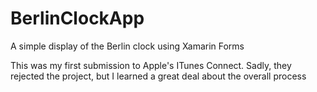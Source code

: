 # BerlinClockApp
A simple display of the Berlin clock using Xamarin Forms

This was my first submission to Apple's ITunes Connect.
Sadly, they rejected the project, but I learned a great deal about the overall process
